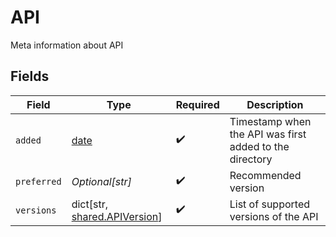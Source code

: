 # API

Meta information about API


## Fields

| Field                                                                 | Type                                                                  | Required                                                              | Description                                                           |
| --------------------------------------------------------------------- | --------------------------------------------------------------------- | --------------------------------------------------------------------- | --------------------------------------------------------------------- |
| `added`                                                               | [date](https://docs.python.org/3/library/datetime.html#date-objects)  | :heavy_check_mark:                                                    | Timestamp when the API was first added to the directory               |
| `preferred`                                                           | *Optional[str]*                                                       | :heavy_check_mark:                                                    | Recommended version                                                   |
| `versions`                                                            | dict[str, [shared.APIVersion](undefined/models/shared/apiversion.md)] | :heavy_check_mark:                                                    | List of supported versions of the API                                 |